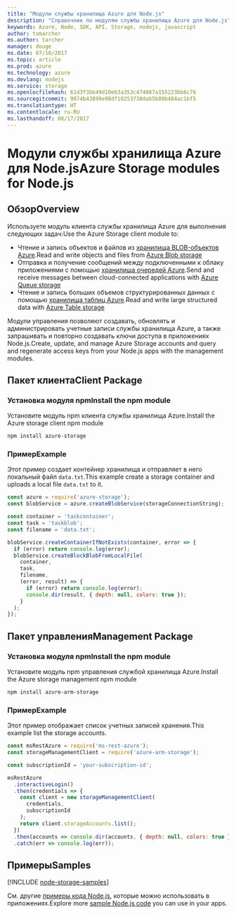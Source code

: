 ```yaml
---
title: "Модули службы хранилища Azure для Node.js"
description: "Справочник по модулям службы хранилища Azure для Node.js"
keywords: Azure, Node, SDK, API, Storage, nodejs, javascript
author: tomarcher
ms.author: tarcher
manager: douge
ms.date: 07/18/2017
ms.topic: article
ms.prod: azure
ms.technology: azure
ms.devlang: nodejs
ms.service: storage
ms.openlocfilehash: 61d3f3bb49d10e63a353c474067a155223bb6c76
ms.sourcegitcommit: 9974b43899e98df10253738dab5b09b484ac1bf5
ms.translationtype: HT
ms.contentlocale: ru-RU
ms.lasthandoff: 08/17/2017
---
```

# <a name="azure-storage-modules-for-nodejs"></a><span data-ttu-id="919ce-104">Модули службы хранилища Azure для Node.js</span><span class="sxs-lookup"><span data-stu-id="919ce-104">Azure Storage modules for Node.js</span></span>

## <a name="overview"></a><span data-ttu-id="919ce-105">Обзор</span><span class="sxs-lookup"><span data-stu-id="919ce-105">Overview</span></span>

<span data-ttu-id="919ce-106">Используете модуль клиента службы хранилища Azure для выполнения следующих задач:</span><span class="sxs-lookup"><span data-stu-id="919ce-106">Use the Azure Storage client module to:</span></span>

- <span data-ttu-id="919ce-107">Чтение и запись объектов и файлов из [хранилища BLOB-объектов Azure](https://docs.microsoft.com/azure/storage/storage-nodejs-how-to-use-blob-storage).</span><span class="sxs-lookup"><span data-stu-id="919ce-107">Read and write objects and files from [Azure Blob storage](https://docs.microsoft.com/azure/storage/storage-nodejs-how-to-use-blob-storage)</span></span>
- <span data-ttu-id="919ce-108">Отправка и получение сообщений между подключенными к облаку приложениями с помощью [хранилища очередей Azure](https://docs.microsoft.com/azure/storage/storage-nodejs-how-to-use-queues).</span><span class="sxs-lookup"><span data-stu-id="919ce-108">Send and receive messages between cloud-connected applications with [Azure Queue storage](https://docs.microsoft.com/azure/storage/storage-nodejs-how-to-use-queues)</span></span>
- <span data-ttu-id="919ce-109">Чтение и запись больших объемов структурированных данных с помощью [хранилища таблиц Azure](https://docs.microsoft.com/azure/storage/storage-nodejs-how-to-use-table-storage).</span><span class="sxs-lookup"><span data-stu-id="919ce-109">Read and write large structured data with [Azure Table storage](https://docs.microsoft.com/azure/storage/storage-nodejs-how-to-use-table-storage)</span></span>

<span data-ttu-id="919ce-110">Модули управления позволяют создавать, обновлять и администрировать учетные записи службы хранилища Azure, а также запрашивать и повторно создавать ключи доступа в приложениях Node.js.</span><span class="sxs-lookup"><span data-stu-id="919ce-110">Create, update, and manage Azure Storage accounts and query and regenerate access keys from your Node.js apps with the management modules.</span></span>

## <a name="client-package"></a><span data-ttu-id="919ce-111">Пакет клиента</span><span class="sxs-lookup"><span data-stu-id="919ce-111">Client Package</span></span>

### <a name="install-the-npm-module"></a><span data-ttu-id="919ce-112">Установка модуля npm</span><span class="sxs-lookup"><span data-stu-id="919ce-112">Install the npm module</span></span>

<span data-ttu-id="919ce-113">Установите модуль npm клиента службы хранилища Azure.</span><span class="sxs-lookup"><span data-stu-id="919ce-113">Install the Azure storage client npm module</span></span>

```bash
npm install azure-storage
```

### <a name="example"></a><span data-ttu-id="919ce-114">Пример</span><span class="sxs-lookup"><span data-stu-id="919ce-114">Example</span></span>

<span data-ttu-id="919ce-115">Этот пример создает контейнер хранилища и отправляет в него локальный файл `data.txt`.</span><span class="sxs-lookup"><span data-stu-id="919ce-115">This example create a storage container and uploads a local file `data.txt` to it.</span></span>

```javascript
const azure = require('azure-storage');
const blobService = azure.createBlobService(storageConnectionString);

const container = 'taskcontainer';
const task = 'taskblob';
const filename = 'data.txt';

blobService.createContainerIfNotExists(container, error => {
  if (error) return console.log(error);
  blobService.createBlockBlobFromLocalFile(
    container,
    task,
    filename,
    (error, result) => {
      if (error) return console.log(error);
      console.dir(result, { depth: null, colors: true });
    }
  );
});
```

## <a name="management-package"></a><span data-ttu-id="919ce-116">Пакет управления</span><span class="sxs-lookup"><span data-stu-id="919ce-116">Management Package</span></span>

### <a name="install-the-npm-module"></a><span data-ttu-id="919ce-117">Установка модуля npm</span><span class="sxs-lookup"><span data-stu-id="919ce-117">Install the npm module</span></span> 

<span data-ttu-id="919ce-118">Установите модуль npm управления службой хранилища Azure.</span><span class="sxs-lookup"><span data-stu-id="919ce-118">Install the Azure storage management npm module</span></span>

```bash
npm install azure-arm-storage
```

### <a name="example"></a><span data-ttu-id="919ce-119">Пример</span><span class="sxs-lookup"><span data-stu-id="919ce-119">Example</span></span>

<span data-ttu-id="919ce-120">Этот пример отображает список учетных записей хранения.</span><span class="sxs-lookup"><span data-stu-id="919ce-120">This example list the storage accounts.</span></span>

```javascript
const msRestAzure = require('ms-rest-azure');
const storageManagementClient = require('azure-arm-storage');

const subscriptionId = 'your-subscription-id';

msRestAzure
  .interactiveLogin()
  .then(credentials => {
    const client = new storageManagementClient(
      credentials,
      subscriptionId
    );
    return client.storageAccounts.list();
  })
  .then(accounts => console.dir(accounts, { depth: null, colors: true }))
  .catch(err => console.log(err));
```

## <a name="samples"></a><span data-ttu-id="919ce-121">Примеры</span><span class="sxs-lookup"><span data-stu-id="919ce-121">Samples</span></span>

[!INCLUDE [node-storage-samples](../docs-ref-conceptual/includes/storage-samples.md)]

<span data-ttu-id="919ce-122">См. другие [примеры кода Node.js](https://azure.microsoft.com/resources/samples/?platform=nodejs), которые можно использовать в приложениях.</span><span class="sxs-lookup"><span data-stu-id="919ce-122">Explore more [sample Node.js code](https://azure.microsoft.com/resources/samples/?platform=nodejs) you can use in your apps.</span></span>
